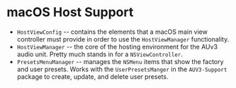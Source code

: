 # macOS Host Support

- `HostViewConfig` -- contains the elements that a macOS main view controller must provide in order to use the
  `HostViewManager` functionality.
- `HostViewManager` -- the core of the hosting environment for the AUv3 audio unit. Pretty much stands in for a `NSViewController`.
- `PresetsMenuManager` -- manages the `NSMenu` items that show the factory and user presets. Works with the
  `UserPresetsManger` in the `AUV3-Support` package to create, update, and delete user presets.
